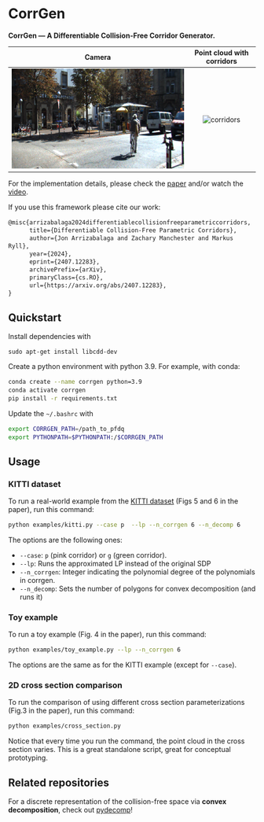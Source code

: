 # CorrGen

**CorrGen — A Differentiable Collision-Free Corridor Generator.**

|              Camera              |   Point cloud with corridors    |
| :------------------------------: | :-----------------------------: |
| ![camera](docs/kitti_camera.png) | ![corridors](docs/e2_kitti.gif) |

For the implementation details, please check the [paper](https://arxiv.org/pdf/2407.12283) and/or watch the [video](https://youtu.be/MvC7bPodXz8).
  
If you use this framework please cite our work:

```
@misc{arrizabalaga2024differentiablecollisionfreeparametriccorridors,
      title={Differentiable Collision-Free Parametric Corridors}, 
      author={Jon Arrizabalaga and Zachary Manchester and Markus Ryll},
      year={2024},
      eprint={2407.12283},
      archivePrefix={arXiv},
      primaryClass={cs.RO},
      url={https://arxiv.org/abs/2407.12283}, 
}
```

## Quickstart

Install dependencies with

```
sudo apt-get install libcdd-dev
```

Create a python environment with python 3.9. For example, with conda:

```bash
conda create --name corrgen python=3.9
conda activate corrgen
pip install -r requirements.txt
```

Update the `~/.bashrc` with

```bash
export CORRGEN_PATH=/path_to_pfdq
export PYTHONPATH=$PYTHONPATH:/$CORRGEN_PATH
```

## Usage

### KITTI dataset

To run a real-world example from the [KITTI dataset](https://www.cvlibs.net/datasets/kitti/raw_data.php) (Figs 5 and 6 in the paper), run this command:

```bash
python examples/kitti.py --case p  --lp --n_corrgen 6 --n_decomp 6
```

The options are the following ones:

- `--case`: `p` (pink corridor) or `g` (green corridor).
- `--lp`: Runs the approximated LP instead of the original SDP
- `--n_corrgen`: Integer indicating the polynomial degree of the polynomials in corrgen.
- `--n_decomp`: Sets the number of polygons for convex decomposition (and runs it)
<!-- - `--no_visualization`: Deactivates visualization
- `--save`: Saves the results. Make sure you update the path in the script. -->

### Toy example

To run a toy example (Fig. 4 in the paper), run this command:

```bash
python examples/toy_example.py --lp --n_corrgen 6
```

The options are the same as for the KITTI example (except for `--case`).

### 2D cross section comparison

To run the comparison of using different cross section parameterizations (Fig.3 in the paper), run this command:

```bash
python examples/cross_section.py
```

Notice that every time you run the command, the point cloud in the cross section varies. This is a great standalone script, great for conceptual prototyping.

## Related repositories
For a discrete representation of the collision-free space via **convex decomposition**, check out [pydecomp](https://github.com/jonarriza96/pydecomp)!

